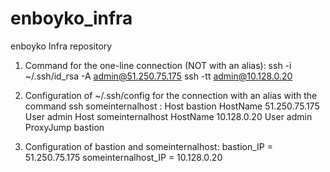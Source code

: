 # enboyko_infra
enboyko Infra repository

1. Command for the one-line connection (NOT with an alias):
ssh -i ~/.ssh/id_rsa -A admin@51.250.75.175 ssh -tt admin@10.128.0.20

2. Configuration of ~/.ssh/config for the connection with an alias with the command ssh someinternalhost :
Host bastion
        HostName 51.250.75.175
        User admin
Host someinternalhost
        HostName 10.128.0.20
        User admin
        ProxyJump bastion

3. Configuration of bastion and someinternalhost:
bastion_IP = 51.250.75.175
someinternalhost_IP = 10.128.0.20
